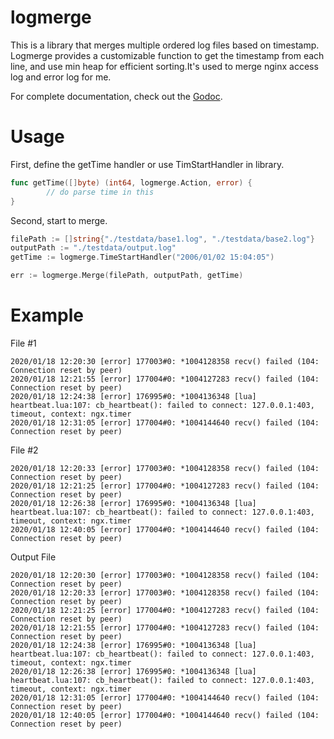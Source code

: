 
logmerge
===========

This is a library that merges multiple ordered log files based on timestamp. Logmerge provides a customizable function to get the timestamp from each line, and use min heap for efficient sorting.It's used to merge nginx access log and error log for me.


For complete documentation, check out the [Godoc][1].


Usage
===========

First, define the getTime handler or use TimStartHandler in library.

```go
func getTime([]byte) (int64, logmerge.Action, error) {
        // do parse time in this
}
```

Second, start to merge.

```go
filePath := []string{"./testdata/base1.log", "./testdata/base2.log"}
outputPath := "./testdata/output.log"
getTime := logmerge.TimeStartHandler("2006/01/02 15:04:05")

err := logmerge.Merge(filePath, outputPath, getTime)
```


Example
=========

File #1

```
2020/01/18 12:20:30 [error] 177003#0: *1004128358 recv() failed (104: Connection reset by peer)
2020/01/18 12:21:55 [error] 177004#0: *1004127283 recv() failed (104: Connection reset by peer)
2020/01/18 12:24:38 [error] 176995#0: *1004136348 [lua] heartbeat.lua:107: cb_heartbeat(): failed to connect: 127.0.0.1:403, timeout, context: ngx.timer
2020/01/18 12:31:05 [error] 177004#0: *1004144640 recv() failed (104: Connection reset by peer)
```

File #2

```
2020/01/18 12:20:33 [error] 177003#0: *1004128358 recv() failed (104: Connection reset by peer)
2020/01/18 12:21:25 [error] 177004#0: *1004127283 recv() failed (104: Connection reset by peer)
2020/01/18 12:26:38 [error] 176995#0: *1004136348 [lua] heartbeat.lua:107: cb_heartbeat(): failed to connect: 127.0.0.1:403, timeout, context: ngx.timer
2020/01/18 12:40:05 [error] 177004#0: *1004144640 recv() failed (104: Connection reset by peer)
```

Output File

```
2020/01/18 12:20:30 [error] 177003#0: *1004128358 recv() failed (104: Connection reset by peer)
2020/01/18 12:20:33 [error] 177003#0: *1004128358 recv() failed (104: Connection reset by peer)
2020/01/18 12:21:25 [error] 177004#0: *1004127283 recv() failed (104: Connection reset by peer)
2020/01/18 12:21:55 [error] 177004#0: *1004127283 recv() failed (104: Connection reset by peer)
2020/01/18 12:24:38 [error] 176995#0: *1004136348 [lua] heartbeat.lua:107: cb_heartbeat(): failed to connect: 127.0.0.1:403, timeout, context: ngx.timer
2020/01/18 12:26:38 [error] 176995#0: *1004136348 [lua] heartbeat.lua:107: cb_heartbeat(): failed to connect: 127.0.0.1:403, timeout, context: ngx.timer
2020/01/18 12:31:05 [error] 177004#0: *1004144640 recv() failed (104: Connection reset by peer)
2020/01/18 12:40:05 [error] 177004#0: *1004144640 recv() failed (104: Connection reset by peer)
```

[1]: https://godoc.org/github.com/starsz/logmerge
